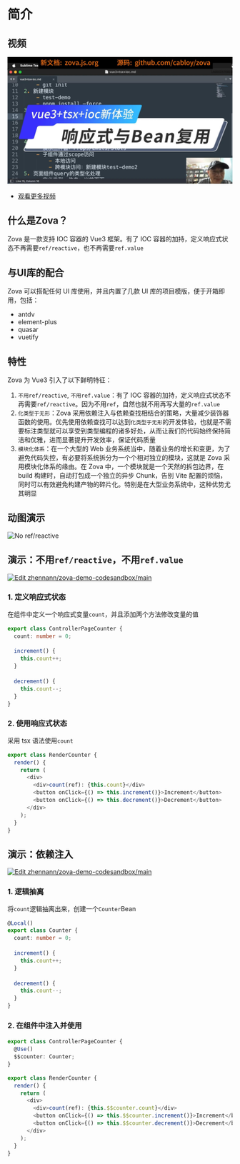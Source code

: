 # 简介

## 视频

[![vue3+tsx+ioc 新体验：响应式与 Bean 复用][vue3+tsx+ioc-reactive-reuse-image]][vue3+tsx+ioc-reactive-reuse-url]

[vue3+tsx+ioc-reactive-reuse-image]: ../../assets/cover/vue3+tsx+ioc-reactive-reuse.jpg
[vue3+tsx+ioc-reactive-reuse-url]: https://www.bilibili.com/video/BV1rw4m1S7Bq/

- [观看更多视频](../resources/videos.md)

## 什么是Zova？

Zova 是一款支持 IOC 容器的 Vue3 框架。有了 IOC 容器的加持，定义响应式状态不再需要`ref/reactive`，也不再需要`ref.value`

## 与UI库的配合

Zova 可以搭配任何 UI 库使用，并且内置了几款 UI 库的项目模版，便于开箱即用，包括：

- antdv
- element-plus
- quasar
- vuetify

## 特性

Zova 为 Vue3 引入了以下鲜明特征：

1. `不用ref/reactive`, `不用ref.value`：有了 IOC 容器的加持，定义响应式状态不再需要`ref/reactive`。因为不用`ref`，自然也就不用再写大量的`ref.value`
2. `化类型于无形`：Zova 采用依赖注入与依赖查找相结合的策略，大量减少装饰器函数的使用。优先使用依赖查找可以达到`化类型于无形`的开发体验，也就是不需要标注类型就可以享受到类型编程的诸多好处，从而让我们的代码始终保持简洁和优雅，进而显著提升开发效率，保证代码质量
3. `模块化体系`：在一个大型的 Web 业务系统当中，随着业务的增长和变更，为了避免代码失控，有必要将系统拆分为一个个相对独立的模块，这就是 Zova 采用模块化体系的缘由。在 Zova 中，一个模块就是一个天然的拆包边界，在 build 构建时，自动打包成一个独立的异步 Chunk，告别 Vite 配置的烦恼，同时可以有效避免构建产物的碎片化。特别是在大型业务系统中，这种优势尤其明显

## 动图演示

![No ref/reactive](https://cabloy-1258265067.cos.ap-shanghai.myqcloud.com/image/state-no-ref-reactive.gif)

## 演示：不用`ref/reactive`，不用`ref.value`

[![Edit zhennann/zova-demo-codesandbox/main](https://codesandbox.io/static/img/play-codesandbox.svg)](https://codesandbox.io/p/github/zhennann/zova-demo-codesandbox2/main?checkout=true&embed=1&file=%2Fsrc%2Fsuite%2Fa-demo%2Fmodules%2Fa-demo%2Fsrc%2Fpage%2Fcounter%2Fcontroller.ts)

### 1. 定义响应式状态

在组件中定义一个响应式变量`count`，并且添加两个方法修改变量的值

```typescript
export class ControllerPageCounter {
  count: number = 0;

  increment() {
    this.count++;
  }

  decrement() {
    this.count--;
  }
}
```

### 2. 使用响应式状态

采用 tsx 语法使用`count`

```typescript
export class RenderCounter {
  render() {
    return (
      <div>
        <div>count(ref): {this.count}</div>
        <button onClick={() => this.increment()}>Increment</button>
        <button onClick={() => this.decrement()}>Decrement</button>
      </div>
    );
  }
}
```

## 演示：依赖注入

[![Edit zhennann/zova-demo-codesandbox/main](https://codesandbox.io/static/img/play-codesandbox.svg)](https://codesandbox.io/p/github/zhennann/zova-demo-codesandbox2/main?checkout=true&embed=1&file=%2Fsrc%2Fsuite%2Fa-demo%2Fmodules%2Fa-demo%2Fsrc%2Fpage%2Fcounter2%2Fcontroller.ts)

### 1. 逻辑抽离

将`count`逻辑抽离出来，创建一个`Counter`Bean

```typescript
@Local()
export class Counter {
  count: number = 0;

  increment() {
    this.count++;
  }

  decrement() {
    this.count--;
  }
}
```

### 2. 在组件中注入并使用

```typescript
export class ControllerPageCounter {
  @Use()
  $$counter: Counter;
}
```

```typescript
export class RenderCounter {
  render() {
    return (
      <div>
        <div>count(ref): {this.$$counter.count}</div>
        <button onClick={() => this.$$counter.increment()}>Increment</button>
        <button onClick={() => this.$$counter.decrement()}>Decrement</button>
      </div>
    );
  }
}
```
